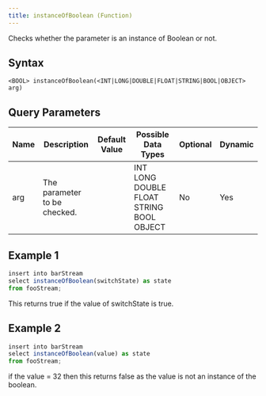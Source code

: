 ```yaml
---
title: instanceOfBoolean (Function)
---
```


Checks whether the parameter is an instance of Boolean or not.

## Syntax

    <BOOL> instanceOfBoolean(<INT|LONG|DOUBLE|FLOAT|STRING|BOOL|OBJECT> arg)

## Query Parameters

| Name | Description                  | Default Value | Possible Data Types                      | Optional | Dynamic |
|------|------------------------------|---------------|------------------------------------------|----------|---------|
| arg  | The parameter to be checked. |               | INT LONG DOUBLE FLOAT STRING BOOL OBJECT | No       | Yes     |

## Example 1

```js
insert into barStream
select instanceOfBoolean(switchState) as state
from fooStream;
```

This returns true if the value of switchState is true.

## Example 2

```js
insert into barStream
select instanceOfBoolean(value) as state
from fooStream;
```

if the value = 32 then this returns false as the value is not an instance of the boolean.
